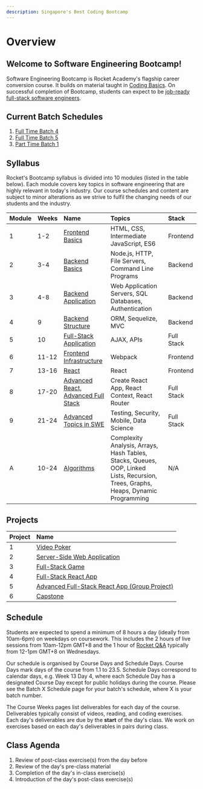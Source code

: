 ```yaml
---
description: Singapore's Best Coding Bootcamp
---
```


# Overview

## Welcome to Software Engineering Bootcamp!

Software Engineering Bootcamp is Rocket Academy's flagship career conversion course. It builds on material taught in [Coding Basics](https://basics.rocketacademy.co). On successful completion of Bootcamp, students can expect to be [job-ready full-stack software engineers](https://inewsnetwork.net/wp-content/uploads/2019/01/5051722203_890e2dab19_b-811x900.jpg).

## Current Batch Schedules

1. [Full Time Batch 4](https://rocketacademy.github.io/scheduler/#/schedules/ftbc4)
2. [Full Time Batch 5](https://rocketacademy.github.io/scheduler/#/schedules/ftbc5)
3. [Part Time Batch 1](https://rocketacademy.github.io/scheduler/#/schedules/ptbc1)

## Syllabus

Rocket's Bootcamp syllabus is divided into 10 modules \(listed in the table below\). Each module covers key topics in software engineering that are highly relevant in today's industry. Our course schedules and content are subject to minor alterations as we strive to fulfil the changing needs of our students and the industry.

| Module | Weeks | Name | Topics | Stack |
| :--- | :--- | :--- | :--- | :--- |
| 1 | 1-2 | [Frontend Basics](1-frontend-basics/1.0-module-1-overview.md) | HTML, CSS, Intermediate JavaScript, ES6 | Frontend |
| 2 | 3-4 | [Backend Basics](2-backend-basics/2.0-module-2-overview.md) | Node.js, HTTP, File Servers, Command Line Programs | Backend |
| 3 | 4-8 | [Backend Application](3-backend-applications/3.0-module-3-overview.md) | Web Application Servers, SQL Databases, Authentication | Backend |
| 4 | 9 | [Backend Structure](4-backend-structure/4.0-module-4-overview.md) | ORM, Sequelize, MVC | Backend |
| 5 | 10 | [Full-Stack Application](4-backend-structure/4.0-module-4-overview.md) | AJAX, APIs | Full Stack |
| 6 | 11-12 | [Frontend Infrastructure](6-frontend-infrastructure/6.0-module-6-overview.md) | Webpack | Frontend |
| 7 | 13-16 | [React](5-full-stack-applications/5.0-module-5-overview.md) | React | Frontend |
| 8 | 17-20 | [Advanced React, Advanced Full Stack](6-frontend-infrastructure/6.0-module-6-overview.md) | Create React App, React Context, React Router | Full Stack |
| 9 | 21-24 | [Advanced Topics in SWE](7-react/7.0-module-7-overview.md) | Testing, Security, Mobile, Data Science | Full Stack |
| A | 10-24 | [Algorithms](algorithms/a.0-algorithms-overview.md) | Complexity Analysis, Arrays, Hash Tables, Stacks, Queues, OOP, Linked Lists, Recursion, Trees, Graphs, Heaps, Dynamic Programming | N/A |

## Projects

| Project | Name |
| :--- | :--- |
| 1 | [Video Poker](projects/project-1-video-poker.md) |
| 2 | [Server-Side Web Application](projects/project-2-server-side-app.md) |
| 3 | [Full-Stack Game](projects/project-3-full-stack-game.md) |
| 4 | [Full-Stack React App](projects/project-4-full-stack-react-app.md) |
| 5 | [Advanced Full-Stack React App \(Group Project\)](projects/project-5-group-react-app.md) |
| 6 | [Capstone](projects/project-6-capstone.md) |

## Schedule

Students are expected to spend a minimum of 8 hours a day \(ideally from 10am-6pm\) on weekdays on coursework. This includes the 2 hours of live sessions from 10am-12pm GMT+8 and the 1 hour of [Rocket Q&A](course-logistics/rocket-q-and-a.md) typically from 12-1pm GMT+8 on Wednesdays.

Our schedule is organised by Course Days and Schedule Days. Course Days mark days of the course from 1.1 to 23.5. Schedule Days correspond to calendar days, e.g. Week 13 Day 4, where each Schedule Day has a designated Course Day except for public holidays during the course. Please see the Batch X Schedule page for your batch's schedule, where X is your batch number.

The Course Weeks pages list deliverables for each day of the course. Deliverables typically consist of videos, reading, and coding exercises. Each day's deliverables are due by the **start** of the day's class. We work on exercises based on each day's deliverables in pairs during class.

## Class Agenda

1. Review of post-class exercise\(s\) from the day before
2. Review of the day's pre-class material
3. Completion of the day's in-class exercise\(s\)
4. Introduction of the day's post-class exercise\(s\)

